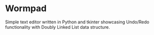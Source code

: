# Wormpad
Simple text editor written in Python and tkinter showcasing Undo/Redo functionality with Doubly Linked List data structure.
